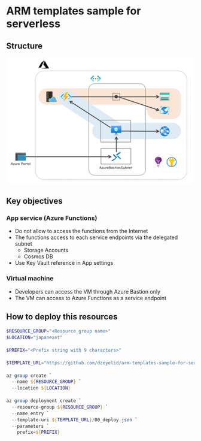 # ARM templates sample for serverless

## Structure

![Structure](./docs/images/structure.png)

## Key objectives

### App service (Azure Functions)

- Do not allow to access the functions from the Internet
- The functions access to each service endpoints via the delegated subnet
  - Storage Accounts
  - Cosmos DB
- Use Key Vault reference in App settings

### Virtual machine

- Developers can access the VM through Azure Bastion only
- The VM can access to Azure Functions as a service endpoint

## How to deploy this resources

```powershell
$RESOURCE_GROUP="<Resource group name>"
$LOCATION="japaneast"

$PREFIX="<Prefix string with 9 characters>"

$TEMPLATE_URL="https://github.com/dzeyelid/arm-templates-sample-for-serverless/blob/master/arm-templates"

az group create `
  --name ${RESOURCE_GROUP} `
  --location ${LOCATION}

az group deployment create `
  --resource-group ${RESOURCE_GROUP} `
  --name entry `
  --template-uri ${TEMPLATE_URL}/00_deploy.json `
  --parameters `
    prefix=${PREFIX}
```
